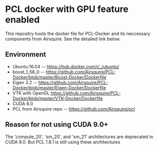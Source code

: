 # PCL docker with GPU feature enabled

This repositry hosts the docker file for PCL-Docker and its neccessary components from Airsquire. See the detailed link below.

## Environment

- Ubuntu:16.04 -- https://hub.docker.com/r/_/ubuntu/
- boost_1_58_0 -- https://github.com/Airsquire/PCL-Docker/blob/master/Boost-Docker/Dockerfile
- Eigen 3.2 -- https://github.com/Airsquire/PCL-Docker/blob/master/Eigen-Docker/Dockerfile
- VTK with OpenGL https://github.com/Airsquire/PCL-Docker/blob/master/VTK-Docker/Dockerfile
- CUDA 8.0
- PCL from Airsquire repo -- https://github.com/Airsquire/pcl

## Reason for not using CUDA 9.0+

 The 'compute_20', 'sm_20', and 'sm_21' architectures are deprecated in CUDA 9.0. But PCL 1.8.1 is still using these architectures

